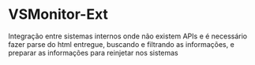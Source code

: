 # VSMonitor-Ext
Integração entre sistemas internos onde não existem APIs e é necessário fazer parse do html entregue, buscando e filtrando as informações, e preparar as informações para reinjetar nos sistemas
